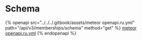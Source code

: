 # Schema

{% openapi src="../../../.gitbook/assets/meteor openapi.ru.yml" path="/api/v3/memberships/schema" method="get" %}
[meteor openapi.ru.yml](<../../../.gitbook/assets/meteor openapi.ru.yml>)
{% endopenapi %}
